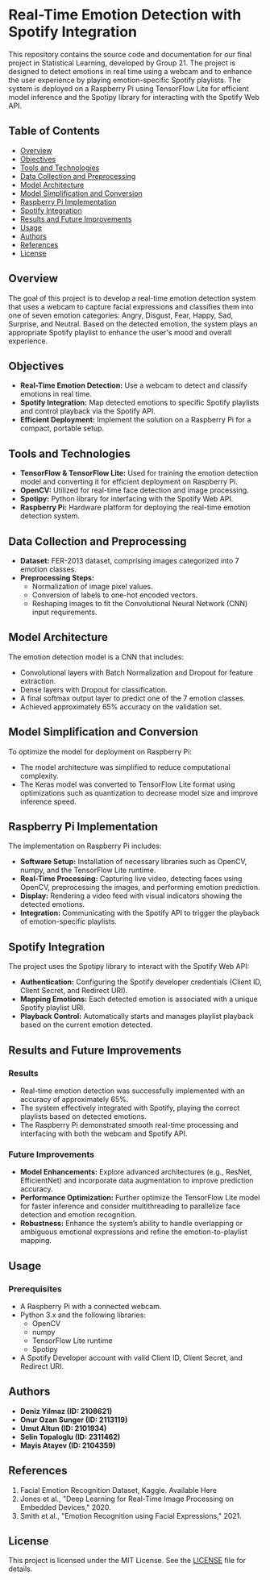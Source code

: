 # Real-Time Emotion Detection with Spotify Integration

This repository contains the source code and documentation for our final project in Statistical Learning, developed by Group 21. The project is designed to detect emotions in real time using a webcam and to enhance the user experience by playing emotion-specific Spotify playlists. The system is deployed on a Raspberry Pi using TensorFlow Lite for efficient model inference and the Spotipy library for interacting with the Spotify Web API.

## Table of Contents

- [Overview](#overview)
- [Objectives](#objectives)
- [Tools and Technologies](#tools-and-technologies)
- [Data Collection and Preprocessing](#data-collection-and-preprocessing)
- [Model Architecture](#model-architecture)
- [Model Simplification and Conversion](#model-simplification-and-conversion)
- [Raspberry Pi Implementation](#raspberry-pi-implementation)
- [Spotify Integration](#spotify-integration)
- [Results and Future Improvements](#results-and-future-improvements)
- [Usage](#usage)
- [Authors](#authors)
- [References](#references)
- [License](#license)

## Overview

The goal of this project is to develop a real-time emotion detection system that uses a webcam to capture facial expressions and classifies them into one of seven emotion categories: Angry, Disgust, Fear, Happy, Sad, Surprise, and Neutral. Based on the detected emotion, the system plays an appropriate Spotify playlist to enhance the user's mood and overall experience.

## Objectives

- **Real-Time Emotion Detection:** Use a webcam to detect and classify emotions in real time.
- **Spotify Integration:** Map detected emotions to specific Spotify playlists and control playback via the Spotify API.
- **Efficient Deployment:** Implement the solution on a Raspberry Pi for a compact, portable setup.

## Tools and Technologies

- **TensorFlow & TensorFlow Lite:** Used for training the emotion detection model and converting it for efficient deployment on Raspberry Pi.
- **OpenCV:** Utilized for real-time face detection and image processing.
- **Spotipy:** Python library for interfacing with the Spotify Web API.
- **Raspberry Pi:** Hardware platform for deploying the real-time emotion detection system.

## Data Collection and Preprocessing

- **Dataset:** FER-2013 dataset, comprising images categorized into 7 emotion classes.
- **Preprocessing Steps:**
  - Normalization of image pixel values.
  - Conversion of labels to one-hot encoded vectors.
  - Reshaping images to fit the Convolutional Neural Network (CNN) input requirements.

## Model Architecture

The emotion detection model is a CNN that includes:
- Convolutional layers with Batch Normalization and Dropout for feature extraction.
- Dense layers with Dropout for classification.
- A final softmax output layer to predict one of the 7 emotion classes.
- Achieved approximately 65% accuracy on the validation set.

## Model Simplification and Conversion

To optimize the model for deployment on Raspberry Pi:
- The model architecture was simplified to reduce computational complexity.
- The Keras model was converted to TensorFlow Lite format using optimizations such as quantization to decrease model size and improve inference speed.

## Raspberry Pi Implementation

The implementation on Raspberry Pi includes:
- **Software Setup:** Installation of necessary libraries such as OpenCV, numpy, and the TensorFlow Lite runtime.
- **Real-Time Processing:** Capturing live video, detecting faces using OpenCV, preprocessing the images, and performing emotion prediction.
- **Display:** Rendering a video feed with visual indicators showing the detected emotions.
- **Integration:** Communicating with the Spotify API to trigger the playback of emotion-specific playlists.

## Spotify Integration

The project uses the Spotipy library to interact with the Spotify Web API:
- **Authentication:** Configuring the Spotify developer credentials (Client ID, Client Secret, and Redirect URI).
- **Mapping Emotions:** Each detected emotion is associated with a unique Spotify playlist URI.
- **Playback Control:** Automatically starts and manages playlist playback based on the current emotion detected.

## Results and Future Improvements

### Results
- Real-time emotion detection was successfully implemented with an accuracy of approximately 65%.
- The system effectively integrated with Spotify, playing the correct playlists based on detected emotions.
- The Raspberry Pi demonstrated smooth real-time processing and interfacing with both the webcam and Spotify API.

### Future Improvements
- **Model Enhancements:** Explore advanced architectures (e.g., ResNet, EfficientNet) and incorporate data augmentation to improve prediction accuracy.
- **Performance Optimization:** Further optimize the TensorFlow Lite model for faster inference and consider multithreading to parallelize face detection and emotion recognition.
- **Robustness:** Enhance the system’s ability to handle overlapping or ambiguous emotional expressions and refine the emotion-to-playlist mapping.

## Usage

### Prerequisites
- A Raspberry Pi with a connected webcam.
- Python 3.x and the following libraries:
  - OpenCV
  - numpy
  - TensorFlow Lite runtime
  - Spotipy
- A Spotify Developer account with valid Client ID, Client Secret, and Redirect URI.

## Authors

- **Deniz Yilmaz (ID: 2108621)**
- **Onur Ozan Sunger (ID: 2113119)**
- **Umut Altun (ID: 2101934)**
- **Selin Topaloglu (ID: 2311462)**
- **Mayis Atayev (ID: 2104359)**

## References

1. Facial Emotion Recognition Dataset, Kaggle. Available Here 
2. Jones et al., "Deep Learning for Real-Time Image Processing on Embedded Devices," 2020.
3. Smith et al., "Emotion Recognition using Facial Expressions," 2021.

## License

This project is licensed under the MIT License. See the [LICENSE](LICENSE) file for details.
